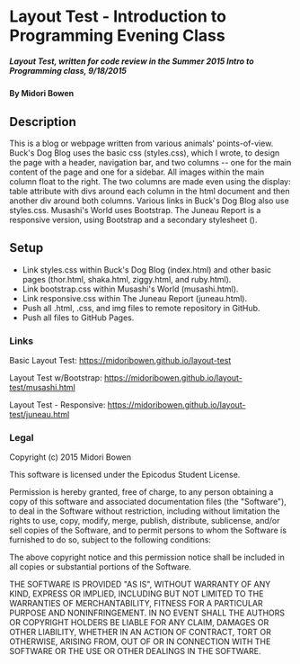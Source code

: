 # Layout Test - Introduction to Programming Evening Class

##### Layout Test, written for code review in the Summer 2015 Intro to Programming class, 9/18/2015

#### By Midori Bowen

## Description

This is a blog or webpage written from various animals' points-of-view.
Buck's Dog Blog uses the basic css (styles.css), which I wrote, to design the page with a header, navigation bar, and two columns -- one for the main content of the page and one for a sidebar. All images within the main column float to the right. The two columns are made even using the  display: table attribute with divs around each column in the html document and then another div around both columns.
Various links in Buck's Dog Blog also use styles.css.
Musashi's World uses Bootstrap.
The Juneau Report is a responsive version, using Bootstrap and a secondary stylesheet ().

## Setup

* Link styles.css within Buck's Dog Blog (index.html) and other basic pages (thor.html, shaka.html, ziggy.html, and ruby.html).
* Link bootstrap.css within Musashi's World (musashi.html).
* Link responsive.css within The Juneau Report (juneau.html).
* Push all .html, .css, and img files to remote repository in GitHub.
* Push all files to GitHub Pages.

### Links

Basic Layout Test: https://midoribowen.github.io/layout-test

Layout Test w/Bootstrap: https://midoribowen.github.io/layout-test/musashi.html

Layout Test - Responsive: https://midoribowen.github.io/layout-test/juneau.html

### Legal

Copyright (c) 2015 Midori Bowen

This software is licensed under the Epicodus Student License.

Permission is hereby granted, free of charge, to any person obtaining a copy
of this software and associated documentation files (the "Software"), to deal
in the Software without restriction, including without limitation the rights
to use, copy, modify, merge, publish, distribute, sublicense, and/or sell
copies of the Software, and to permit persons to whom the Software is
furnished to do so, subject to the following conditions:

The above copyright notice and this permission notice shall be included in
all copies or substantial portions of the Software.

THE SOFTWARE IS PROVIDED "AS IS", WITHOUT WARRANTY OF ANY KIND, EXPRESS OR
IMPLIED, INCLUDING BUT NOT LIMITED TO THE WARRANTIES OF MERCHANTABILITY,
FITNESS FOR A PARTICULAR PURPOSE AND NONINFRINGEMENT. IN NO EVENT SHALL THE
AUTHORS OR COPYRIGHT HOLDERS BE LIABLE FOR ANY CLAIM, DAMAGES OR OTHER
LIABILITY, WHETHER IN AN ACTION OF CONTRACT, TORT OR OTHERWISE, ARISING FROM,
OUT OF OR IN CONNECTION WITH THE SOFTWARE OR THE USE OR OTHER DEALINGS IN
THE SOFTWARE.
